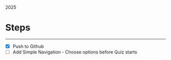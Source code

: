 2025

# Steps

---

- [x] Push to Github
- [ ] Add Simple Navigation - Choose options before Quiz starts
